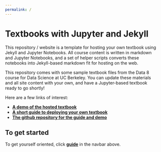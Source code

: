 ```yaml
---
permalink: /
---
```


# Textbooks with Jupyter and Jekyll

This repository / website is a template for hosting your own textbook using
Jekyll and Jupyter Notebooks. All course content is written in markdown and
Jupyter Notebooks, and a set of helper scripts converts these notebooks into
Jekyll-based markdown fit for hosting on the web.

This repository comes with some sample textbook files from the Data 8 course
for Data Science at UC Berkeley. You can update these materials and all site
content with your own, and have a Jupyter-based textbook ready to go shortly!

Here are a few links of interest:

* **[A demo of the hosted textbook](http://predictablynoisy.com/textbook-jekyll-template/ )**
* **[A short guide to deploying your own textbook](https://predictablynoisy.com/textbook-jekyll-template/guide/01_overview/)**
* **[The github repository for the guide and demo](https://github.com/choldgraf/textbook-jekyll-template)**

## To get started

To get yourself oriented, click **[guide](https://predictablynoisy.com/textbook-jekyll-template/guide/01_overview)** in the navbar above.
